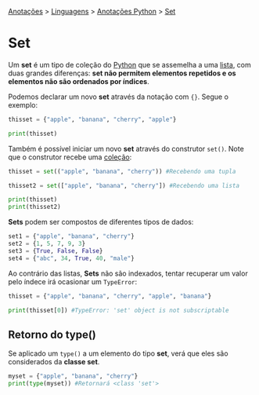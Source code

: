 <link rel="stylesheet" type="text/css" href="../../CSS/dark-theme.css">

[Anotações](../../) > [Linguagens](../Index.md) > [Anotações Python](./Index.md) > [Set](./Set.md)

# Set

Um **set** é um tipo de coleção do [Python](./Index.md) que se assemelha a uma [lista](./List.md), com duas grandes diferenças: **set não permitem elementos repetidos e os elementos não são ordenados por índices**.

Podemos declarar um novo **set** através da notação com `{}`. Segue o exemplo: 
```python
thisset = {"apple", "banana", "cherry", "apple"}

print(thisset)
```

Também é possível iniciar um novo **set** através do construtor `set()`. Note que o construtor recebe uma [coleção](./Index.md#coleções):

```python
thisset = set(("apple", "banana", "cherry")) #Recebendo uma tupla

thisset2 = set(["apple", "banana", "cherry"]) #Recebendo uma lista

print(thisset)
print(thisset2)
```

**Sets** podem ser compostos de diferentes tipos de dados: 

```python
set1 = {"apple", "banana", "cherry"}
set2 = {1, 5, 7, 9, 3}
set3 = {True, False, False}
set4 = {"abc", 34, True, 40, "male"}
```

Ao contrário das listas, **Sets** não são indexados, tentar recuperar um valor pelo índece irá ocasionar um `TypeError`: 

```python
thisset = {"apple", "banana", "cherry", "apple", "banana"}

print(thisset[0]) #TypeError: 'set' object is not subscriptable
```
## Retorno do type()
Se aplicado um `type()` a um elemento do tipo **set**, verá que eles são considerados da **classe set**.

```python
myset = {"apple", "banana", "cherry"}
print(type(myset)) #Retornará <class 'set'>
```